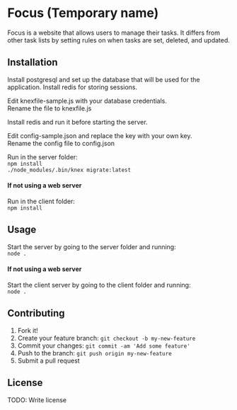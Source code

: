 # Focus (Temporary name)

Focus is a website that allows users to manage their tasks. It differs from other task lists by setting rules on when
tasks are set, deleted, and updated.

## Installation

Install postgresql and set up the database that will be used for the application.
Install redis for storing sessions.

Edit knexfile-sample.js with your database credentials.  
Rename the file to knexfile.js

Install redis and run it before starting the server.

Edit config-sample.json and replace the key with your own key.  
Rename the config file to config.json

Run in the server folder:  
`npm install`  
`./node_modules/.bin/knex migrate:latest`

#### If not using a web server
Run in the client folder:  
`npm install`

## Usage

Start the server by going to the server folder and running:  
`node .`

#### If not using a web server
Start the client server by going to the client folder and running:  
`node .`

## Contributing

1. Fork it!
2. Create your feature branch: `git checkout -b my-new-feature`
3. Commit your changes: `git commit -am 'Add some feature'`
4. Push to the branch: `git push origin my-new-feature`
5. Submit a pull request

## License

TODO: Write license